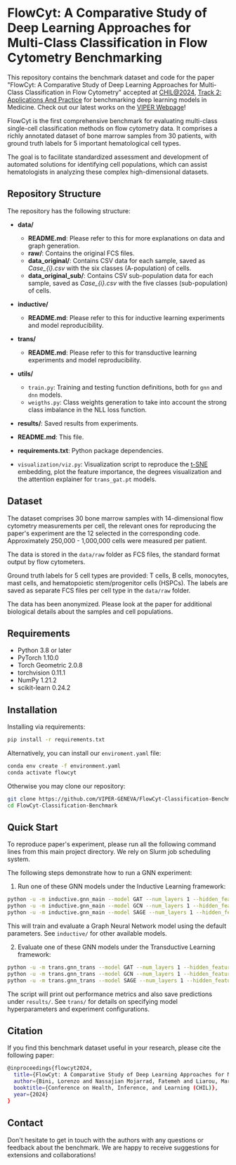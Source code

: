 # FlowCyt: A Comparative Study of Deep Learning Approaches for Multi-Class Classification in Flow Cytometry Benchmarking

This repository contains the benchmark dataset and code for the paper "FlowCyt: A Comparative Study of Deep Learning Approaches for Multi-Class Classification in Flow Cytometry" accepted at [CHIL@2024](https://chilconference.org/), [Track 2: Applications And Practice](https://chilconference.org/call-for-papers.html#tab-track-2) 
for benchmarking deep learning models in Medicine. Check out our latest works on the [VIPER Webpage](https://viper-geneva.github.io/)!

FlowCyt is the first comprehensive benchmark for evaluating multi-class single-cell classification methods on flow cytometry data. It comprises a richly annotated dataset of bone marrow samples from 30 patients, with ground truth labels for 5 important hematological cell types.

The goal is to facilitate standardized assessment and development of automated solutions for identifying cell populations, which can assist hematologists in analyzing these complex high-dimensional datasets.

## Repository Structure
The repository has the following structure:

- **data/**
  - **README.md**: Please refer to this for more explanations on data and graph generation.
  - **raw/**: Contains the original FCS files.
  - **data_original/**: Contains CSV data for each sample, saved as *Case_{i}.csv* with the six classes (A-population) of cells.
  - **data_original_sub/**: Contains CSV sub-population data for each sample, saved as *Case_{i}.csv* with the five classes (sub-population) of cells.

- **inductive/**
  - **README.md**: Please refer to this for inductive learning experiments and model reproducibility.
    
- **trans/**
  - **README.md**: Please refer to this for transductive learning experiments and model reproducibility.
 
- **utils/**
  - `train.py`: Training and testing function definitions, both for `gnn` and `dnn` models.
  - `weigths.py`: Class weights generation to take into account the strong class imbalance in the NLL loss function.

- **results/**: Saved results from experiments.

- **README.md**: This file.

- **requirements.txt**: Python package dependencies.

- `visualization/viz.py`: Visualization script to reproduce the [t-SNE](https://www.jmlr.org/papers/volume9/vandermaaten08a/vandermaaten08a.pdf?fbcl) embedding, plot the feature importance, the degrees visualization and the attention explainer for `trans_gat.pt` models.

## Dataset
The dataset comprises 30 bone marrow samples with 14-dimensional flow cytometry measurements per cell, the relevant ones for reproducing the paper's experiment are the 12 selected in the corresponding code. Approximately 250,000 - 1,000,000 cells were measured per patient.

The data is stored in the `data/raw` folder as FCS files, the standard format output by flow cytometers.

Ground truth labels for 5 cell types are provided: T cells, B cells, monocytes, mast cells, and hematopoietic stem/progenitor cells (HSPCs). The labels are saved as separate FCS files per cell type in the `data/raw` folder.

The data has been anonymized. Please look at the paper for additional biological details about the samples and cell populations.

## Requirements

- Python 3.8 or later
- PyTorch 1.10.0 
- Torch Geometric 2.0.8 
- torchvision 0.11.1
- NumPy 1.21.2
- scikit-learn 0.24.2

## Installation
Installing via requirements:
```bash
pip install -r requirements.txt
````
Alternatively, you can install our `enviroment.yaml` file:
```bash
conda env create -f environment.yaml
conda activate flowcyt
```
Otherwise you may clone our repository:

```bash
git clone https://github.com/VIPER-GENEVA/FlowCyt-Classification-Benchmark.git
cd FlowCyt-Classification-Benchmark
```

## Quick Start
To reproduce paper's experiment, please run all the following command lines from this main project directory. We rely on Slurm job scheduling system.

The following steps demonstrate how to run a GNN experiment:

1. Run one of these GNN models under the Inductive Learning framework:
```bash
python -u -m inductive.gnn_main --model GAT --num_layers 1 --hidden_features 16 --dropout 0.2 --in_heads 4 --out_heads 4 --input_dim 12 --output_dim 6 --max_num_epochs 1000 --start_lr 0.01 --num_repetitions 10
python -u -m inductive.gnn_main --model GCN --num_layers 1 --hidden_features 16 --dropout 0.3 --input_dim 12 --output_dim 6 --max_num_epochs 1000 --start_lr 0.01 --num_repetitions 10
python -u -m inductive.gnn_main --model SAGE --num_layers 1 --hidden_features 16 --dropout 0.3 --input_dim 12 --output_dim 6 --max_num_epochs 1000 --start_lr 0.01 --num_repetitions 10
```
This will train and evaluate a Graph Neural Network model using the default parameters. See `inductive/` for other available models.

2. Evaluate one of these GNN models under the Transductive Learning framework:
```bash
python -u -m trans.gnn_trans --model GAT --num_layers 1 --hidden_features 64 --dropout 0.2 --in_heads 2 --out_heads 2 --input_dim 12 --output_dim 6 --max_num_epochs 1000 --start_lr 0.01
python -u -m trans.gnn_trans --model GCN --num_layers 1 --hidden_features 64 --dropout 0.3 --input_dim 12 --output_dim 6 --max_num_epochs 1000 --start_lr 0.01
python -u -m trans.gnn_trans --model SAGE --num_layers 1 --hidden_features 64 --dropout 0.3 --input_dim 12 --output_dim 6 --max_num_epochs 1000 --start_lr 0.01
```

The script will print out performance metrics and also save predictions under `results/`. See `trans/` for details on specifying model hyperparameters and experiment configurations.

## Citation
If you find this benchmark dataset useful in your research, please cite the following paper:

```bash
@inproceedings{flowcyt2024,
  title={FlowCyt: A Comparative Study of Deep Learning Approaches for Multi-Class Classification in Flow Cytometry},
  author={Bini, Lorenzo and Nassajian Mojarrad, Fatemeh and Liarou, Margarita and Matthes, Thomas and Marchand-Maillet, Stéphane},
  booktitle={Conference on Health, Inference, and Learning (CHIL)},
  year={2024}
}
```

## Contact
Don't hesitate to get in touch with the authors with any questions or feedback about the benchmark. We are happy to receive suggestions for extensions and collaborations!
